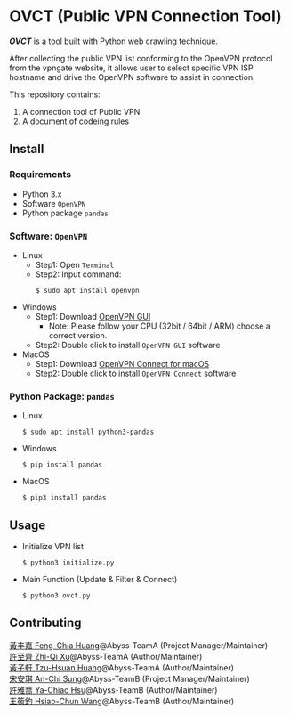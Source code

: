 # OVCT (Public VPN Connection Tool)
***OVCT***  is a tool built with Python web crawling technique.

After collecting the public VPN list conforming to the OpenVPN protocol from the vpngate website, it allows user to select specific VPN ISP hostname and drive the OpenVPN software to assist in connection.

This repository contains:
1. A connection tool of Public VPN
2. A document of codeing rules

## Install
### Requirements
* Python 3.x
* Software `OpenVPN` 
* Python package `pandas`

### Software: `OpenVPN`
* Linux
   * Step1: Open `Terminal`
   * Step2: Input command: 
      ```
      $ sudo apt install openvpn
      ```
* Windows
   * Step1: Download [OpenVPN GUI](https://openvpn.net/community-downloads/)
       * Note: Please follow your CPU (32bit / 64bit / ARM) choose a correct version.
   * Step2: Double click to install `OpenVPN GUI` software
* MacOS
   * Step1: Download [OpenVPN Connect for macOS](https://openvpn.net/downloads/openvpn-connect-v3-macos.dmg)
   * Step2: Double click to install `OpenVPN Connect` software

### Python Package: `pandas`
* Linux
   ```
   $ sudo apt install python3-pandas
   ```
* Windows
   ``` 
   $ pip install pandas
   ```
* MacOS
   ```
   $ pip3 install pandas
   ```

## Usage
* Initialize VPN list
  ```
  $ python3 initialize.py
  ```
* Main Function (Update & Filter & Connect)
  ```
  $ python3 ovct.py
  ```

## Contributing
[黃丰嘉 Feng-Chia Huang](https://github.com/bessyhuang)@Abyss-TeamA (Project Manager/Maintainer)<br />
[許至齊 Zhi-Qi Xu](https://github.com/xkeBANg)@Abyss-TeamA (Author/Maintainer)<br />
[黃子軒 Tzu-Hsuan Huang](https://github.com/Nima-Huang)@Abyss-TeamA (Author/Maintainer)<br />
[宋安琪 An-Chi Sung](https://github.com/Anzheim)@Abyss-TeamB (Project Manager/Maintainer)<br />
[許雅喬 Ya-Chiao Hsu](https://github.com/Chiao52)@Abyss-TeamB (Author/Maintainer)<br />
[王筱鈞 Hsiao-Chun Wang](https://github.com/momo8042)@Abyss-TeamB (Author/Maintainer)
